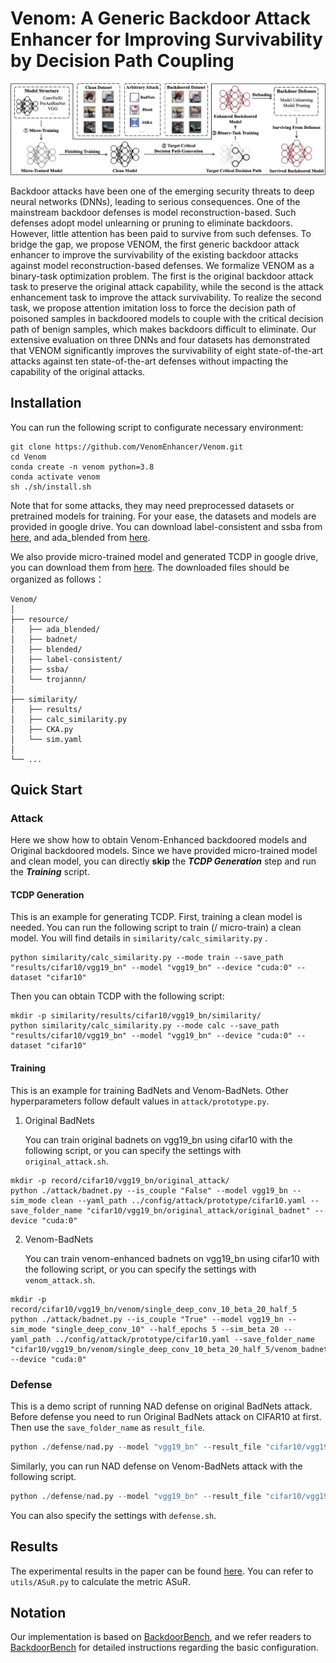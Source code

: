 # Venom: A Generic Backdoor Attack Enhancer for Improving Survivability by Decision Path Coupling

![](./image/Overview.png)

Backdoor attacks have been one of the emerging security threats to deep neural networks (DNNs), leading to serious consequences. One of the mainstream backdoor defenses is model reconstruction-based. Such defenses adopt model unlearning or pruning to eliminate backdoors. However, little attention has been paid to survive from such defenses. To bridge the gap, we propose VENOM, the first generic backdoor attack enhancer to improve the survivability of the existing backdoor attacks against model reconstruction-based defenses. We formalize VENOM as a binary-task optimization problem. The first is the original backdoor attack task to preserve the original attack capability, while the second is the attack enhancement task to improve the attack survivability. To realize the second task, we propose attention imitation loss to force the decision path of poisoned samples in backdoored models to couple with the critical decision path of benign samples, which makes backdoors difficult to eliminate. Our extensive evaluation on three DNNs and four datasets has demonstrated that VENOM significantly improves the survivability of eight state-of-the-art attacks against ten state-of-the-art defenses without impacting the capability of the original attacks.

## Installation

You can run the following script to configurate necessary environment:

```shell
git clone https://github.com/VenomEnhancer/Venom.git
cd Venom
conda create -n venom python=3.8
conda activate venom
sh ./sh/install.sh
```

Note that for some attacks, they may need preprocessed datasets or pretrained models for training. For your ease, the datasets and models are provided in google drive. You can download label-consistent and ssba from [here](https://drive.google.com/drive/folders/1lnCObVBIUTSlLWIBQtfs_zi7W8yuvR-2?usp=share_link), and ada_blended from [here](https://drive.google.com/drive/folders/1927j981vXgTLSJM8NWJaGLvkrxIWPUHU?usp=sharing).

We also provide micro-trained model and generated TCDP in google drive, you can download them from [here](https://drive.google.com/drive/folders/1mSL64S07OQKw0VEzDDz6Bs2FzlG5Yf6C?usp=sharing). The downloaded files should be organized as follows：

```
Venom/
│
├── resource/
│   ├── ada_blended/
│   ├── badnet/
│   ├── blended/
│   ├── label-consistent/
│   ├── ssba/
│   └── trojannn/
│
├── similarity/
│   ├── results/
│   ├── calc_similarity.py
│   ├── CKA.py
│   └── sim.yaml
│
└── ...
```



## Quick Start

### Attack

Here we show how to obtain Venom-Enhanced backdoored models and Original backdoored models. Since we have provided micro-trained model and clean model, you can directly **skip** the ***TCDP Generation*** step and run the ***Training*** script.

#### TCDP Generation

This is an example for generating TCDP. First, training a clean model is needed. You can run the following script to train (/ micro-train)  a clean model. You will find details in `similarity/calc_similarity.py` .

```shell
python similarity/calc_similarity.py --mode train --save_path "results/cifar10/vgg19_bn" --model "vgg19_bn" --device "cuda:0" --dataset "cifar10"
```

Then you can obtain TCDP with the following script:

```shell
mkdir -p similarity/results/cifar10/vgg19_bn/similarity/
python similarity/calc_similarity.py --mode calc --save_path "results/cifar10/vgg19_bn" --model "vgg19_bn" --device "cuda:0" --dataset "cifar10"
```



#### Training

This is an example for training BadNets and Venom-BadNets.  Other hyperparameters follow default values in `attack/prototype.py`.

1. Original BadNets

   You can train original badnets on vgg19_bn using cifar10 with the following script, or you can specify the settings with `original_attack.sh`.

```shell
mkdir -p record/cifar10/vgg19_bn/original_attack/
python ./attack/badnet.py --is_couple "False" --model vgg19_bn --sim_mode clean --yaml_path ../config/attack/prototype/cifar10.yaml --save_folder_name "cifar10/vgg19_bn/original_attack/original_badnet" --device "cuda:0"
```



2. Venom-BadNets

   You can train venom-enhanced badnets on vgg19_bn using cifar10 with the following script, or you can specify the settings with `venom_attack.sh`.

```shell
mkdir -p record/cifar10/vgg19_bn/venom/single_deep_conv_10_beta_20_half_5
python ./attack/badnet.py --is_couple "True" --model vgg19_bn --sim_mode "single_deep_conv_10" --half_epochs 5 --sim_beta 20 --yaml_path ../config/attack/prototype/cifar10.yaml --save_folder_name "cifar10/vgg19_bn/venom/single_deep_conv_10_beta_20_half_5/venom_badnet" --device "cuda:0"
```




### Defense

This is a demo script of running NAD defense on original BadNets attack. Before defense you need to run Original BadNets attack on CIFAR10 at first. Then use the `save_folder_name` as `result_file`.

```python
python ./defense/nad.py --model "vgg19_bn" --result_file "cifar10/vgg19_bn/original_attack/original_badnet" --yaml_path ./config/defense/nad/cifar10.yaml --dataset "cifar10"  --device "cuda:0"
```

Similarly, you can run NAD defense on Venom-BadNets attack with the following script.
```python
python ./defense/nad.py --model "vgg19_bn" --result_file "cifar10/vgg19_bn/venom/single_deep_conv_10_beta_20_half_5/venom_badnet" --yaml_path ./config/defense/nad/cifar10.yaml --dataset "cifar10"  --device "cuda:0"
```

You can also specify the settings with `defense.sh`.



## Results

The experimental results in the paper can be found [here](https://docs.google.com/spreadsheets/d/1liGNtCqeaHOI2LR7TDcgzCRzqYJbsKhpoaAoPGwjqpk/edit?usp=sharing). You can refer to `utils/ASuR.py` to calculate the metric ASuR.




## Notation

Our implementation is based on [BackdoorBench](https://github.com/SCLBD/BackdoorBench), and we refer readers to [BackdoorBench](https://github.com/SCLBD/BackdoorBench) for detailed instructions regarding the basic configuration.


